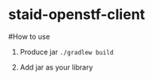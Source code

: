 # staid-openstf-client

#How to use
1. Produce jar 
```./gradlew build```

2. Add jar as your library

